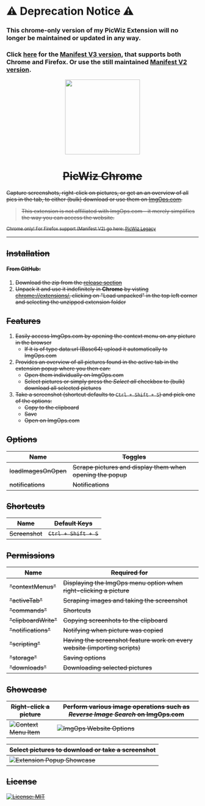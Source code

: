 # ⚠️ Deprecation Notice ⚠️

### This chrome-only version of my PicWiz Extension will no longer be maintained or updated in any way. 
### Click [here](https://github.com/majin-cs/PicWiz) for the [Manifest V3 version](https://github.com/majin-cs/PicWiz), that supports both Chrome and Firefox. Or use the still maintained [Manifest V2 version](https://github.com/majin-cs/PicWiz-Legacy/releases).

<s>
<p align="center"><img width="196" height="196" src="https://i.imgur.com/zIXGZCg.png"></p>
<h1 align="center">PicWiz Chrome</h1>

Capture screenshots, right-click on pictures, or get an an overview of all pics in the tab, to either (bulk) download or use them on [ImgOps.com](https://ImgOps.com).

> This extension is not affiliated with ImgOps.com - it merely simplifies the way you can access the website.

<sub>Chrome only! For Firefox support (Manifest V2) go here: [PicWiz Legacy](https://github.com/majin-cs/PicWiz-Legacy)</sub>

---

## Installation

#### From GitHub:

1. Download the zip from the [release section](https://github.com/majin-cs/PicWiz/releases) 
2. Unpack it and use it indefinitely in **Chrome** by visting [chrome://extensions/](chrome://extensions/), clicking on "Load unpacked" in the top left corner and selecting the unzipped extension folder

## Features

1. Easily access ImgOps.com by opening the context menu on any picture in the browser
   - If it is of type data:url (Base64) upload it automatically to ImgOps.com
2. Provides an overview of all pictures found in the active tab in the extension popup where you then can:
   - Open them individually on ImgOps.com
   - Select pictures or simply press the _Select all_ checkbox to (bulk) download all selected pictures
3. Take a screenshot (shortcut defaults to `Ctrl + Shift + S`) and pick one of the options:
   - Copy to the clipboard
   - Save
   - Open on ImgOps.com

## Options

| Name             | Toggles                                                 |
| ---------------- | ------------------------------------------------------- |
| loadImagesOnOpen | Scrape pictures and display them when opening the popup |
| notifications    | Notifications                                           |

## Shortcuts

| Name             | Default Keys       |
| ---------------- | ------------------ |
| Screenshot       | `Ctrl + Shift + S` |

## Permissions

| Name             | Required for                                                             | 
| ---------------- | ------------------------------------------------------------------------ |
| "contextMenus"   | Displaying the ImgOps menu option when right-clicking a picture          |
| "activeTab"      | Scraping images and taking the screenshot                                |
| "commands"       | Shortcuts                                                                |
| "clipboardWrite" | Copying screenhots to the clipboard                                      |
| "notifications"  | Notifying when picture was copied                                        |
| "scripting"      | Having the screenshot feature work on every website (importing scripts)  |
| "storage"        | Saving options                                                           |
| "downloads"      | Downloading selected pictures                                            |


## Showcase

| Right-click a picture  | Perform various image operations such as _Reverse Image Search_ on ImgOps.com |
| ---------------------- | ----------------------------------------------------------------------------- |
| ![Context Menu Item](https://i.imgur.com/CECo9n7.png) | ![ImgOps Website Options](https://i.imgur.com/LBWH7qV.png) |

| Select pictures to download or take a screenshot      |
| -------------------------------------------------------- |
| ![Extension Popup Showcase](https://i.imgur.com/q2gl71U.gif) |


## License

[![License: MIT](https://img.shields.io/badge/License-MIT-yellow.svg)](https://opensource.org/licenses/MIT)
